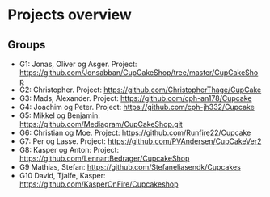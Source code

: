 
# Projects overview
## Groups
* G1: Jonas, Oliver og Asger. Project: https://github.com/Jonsabban/CupCakeShop/tree/master/CupCakeShop
* G2: Christopher. Project: https://github.com/ChristopherThage/CupCake
* G3: Mads, Alexander. Project: https://github.com/cph-an178/Cupcake
* G4: Joachim og Peter. Project: https://github.com/cph-jh332/Cupcake
* G5: Mikkel og Benjamin: https://github.com/Mediagram/CupCakeShop.git
* G6: Christian og Moe. Project: https://github.com/Runfire22/Cupcake
* G7: Per og Lasse. Project: https://github.com/PVAndersen/CupCakeVer2
* G8: Kasper og Anton: Project: https://github.com/LennartBedrager/CupcakeShop
* G9 Mathias, Stefan: https://github.com/Stefaneliasendk/Cupcakes
* G10 David, Tjalfe, Kasper: https://github.com/KasperOnFire/Cupcakeshop